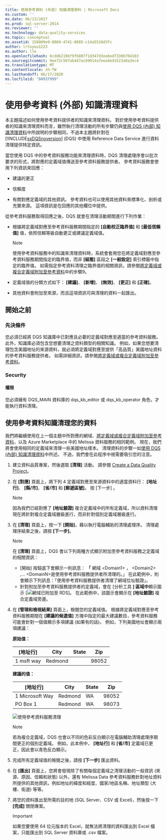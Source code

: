 ```yaml
---
title: 使用參考資料 (外部) 知識清理資料 | Microsoft Docs
ms.custom: ''
ms.date: 06/13/2017
ms.prod: sql-server-2014
ms.reviewer: ''
ms.technology: data-quality-services
ms.topic: conceptual
ms.assetid: 158009e9-8069-4741-8085-c14a5518d3fc
author: lrtoyou1223
ms.author: lle
ms.openlocfilehash: 6cdd6219bf9fb807f1d347d3ee6ed7330b704103
ms.sourcegitcommit: 9ee72c507ab447ac69014a7eea4e43523a0a3ec4
ms.translationtype: MT
ms.contentlocale: zh-TW
ms.lasthandoff: 06/17/2020
ms.locfileid: "84937999"
---
```

# <a name="cleanse-data-using-reference-data-external-knowledge"></a>使用參考資料 (外部) 知識清理資料
  本主題描述如何使用參考資料提供者的知識來清理資料。 對於使用參考資料提供者的知識來清理資料而言，雖然執行清理活動的所有步驟仍與[使用 DQS &#40;內部&#41; 知識清理資料](../../2014/data-quality-services/cleanse-data-using-dqs-internal-knowledge.md)中所說明的步驟相同，不過本主題將針對在 [!INCLUDE[ssDQSnoversion](../includes/ssdqsnoversion-md.md)] (DQS) 中使用 Reference Data Service 進行資料清理提供特定資訊。

 當您使用 DQS 中的參考資料服務功能來清理資料時，DQS 清理處理序會以批次要求的形式，將對應的定義域值傳送至參考資料服務提供者。 參考資料服務會使用下列資訊來回應：

-   建議的更正

-   信賴度

-   有關對應定義域的其他資訊。 參考資料也可以使用其他資料來標準化、剖析或充實來源。 這項資訊是在回應的其他欄位中提供。

 從參考資料服務取得回應之後，DQS 就會在清理活動期間進行下列作業：

-   根據將定義域對應至參考資料服務期間指定的 **[自動校正臨界值]** 和 **[最低信賴值]** 值，依照信賴等級自動更正或建議定義域值。

    > [!NOTE]
    >  使用參考資料服務中的知識來清理資料時，系統會套用您在將定義域對應至參考資料服務期間指定的臨界值，而非 **[組態]** 區段之 **[一般設定]** 索引標籤中指定的臨界值。 如需指定參考資料清理之臨界值的相關資訊，請參閱[將定義域或複合定義域附加至參考資料](../../2014/data-quality-services/attach-a-domain-or-composite-domain-to-reference-data.md)中的步驟9。

-   定義域值的分類方式如下： **[建議]**、 **[新增]**、 **[無效]**、 **[更正]** 和 **[正確]**。

-   其他資料會附加至來源，而且這項資訊可與清理的資料一起匯出。

## <a name="before-you-begin"></a>開始之前

###  <a name="prerequisites"></a><a name="Prerequisites"></a> 先決條件
 您必須已經將 DQS 知識庫中已對應且必要的定義域對應至適當的參考資料服務。 此外，知識庫必須包含您想要清理之資料類型的相關知識。 例如，如果您想要清理包含美國地址的來源資料，就必須將定義域對應至提供「高品質」美國地址資料的參考資料服務提供者。 如需詳細資訊，請參閱[將定義域或複合定義域附加至參考資料](../../2014/data-quality-services/attach-a-domain-or-composite-domain-to-reference-data.md)。

###  <a name="security"></a><a name="Security"></a> Security

####  <a name="permissions"></a><a name="Permissions"></a> 權限
 您必須擁有 DQS_MAIN 資料庫的 dqs_kb_editor 或 dqs_kb_operator 角色，才能執行資料清理。

##  <a name="cleanse-your-data-using-reference-data-knowledge"></a><a name="Cleanse"></a> 使用參考資料知識清理您的資料
 我們將繼續使用在上一個主題中所對應的網域、[將定義域或複合定義域附加至參考資料](../../2014/data-quality-services/attach-a-domain-or-composite-domain-to-reference-data.md)，以及 Azure Marketplace 中的 Melissa 資料服務的相同範例。 現在，我們將會使用相同的定義域來清理一些美國地址樣本。 清理資料的步驟一如[使用 DQS &#40;內部&#41; 知識清理資料](../../2014/data-quality-services/cleanse-data-using-dqs-internal-knowledge.md)中所述。 不過，我們會在此程序中視需要吸引您的注意。

1.  建立資料品質專案，然後選取 **[清理]** 活動。 請參閱 [Create a Data Quality Project](../../2014/data-quality-services/create-a-data-quality-project.md)。

2.  在 **[對應]** 頁面上，將下列 4 定義域對應至來源資料中的適當資料行： **[地址行]**、 **[縣/市]**、 **[省/市]** 和 **[郵遞區號]**。 按 [下一步] 。

    > [!NOTE]
    >  因為我們已經對應了 **[地址驗證]** 複合定義域中的所有定義域，所以資料清理現在將針對複合定義域層級進行，而非針對個別定義域層級進行。

3.  在 **[清理]** 頁面上，按一下 **[開始]**，藉以執行電腦輔助的清理處理序。 清理處理序結束之後，請按 **[下一步]**。

    > [!NOTE]
    >  在 **[清理]** 頁面上，DQS 會以下列兩種方式顯示附加至參考資料服務之定義域的相關資訊：
    > 
    >  -   [開始] 按鈕底下會顯示一則訊息： **「** 網域 \<Domain1> ， \<Domain2> ,... \<DomainN>是使用參考資料服務提供者所清理的。」 在此範例中，則會顯示下列訊息：「使用參考資料服務提供者清理了網域位址驗證」。
    > -   針對附加至參考資料服務提供者的定義域，會在 [分析工具 **] 區域中**顯示圖示 [![網域已附加至 RDS](../../2014/data-quality-services/media/dqs-rdsindicator.JPG "定義域已附加至 RDS")]。 在此範例中，該圖示會顯示在 **[地址驗證]** 複合定義域旁邊。

4.  在 **[管理和檢視結果]** 頁面上，檢閱您的定義域值。 根據將定義域對應至參考資料服務期間在 **[建議的候選值]** 方塊中指定的最大建議數目，參考資料服務可能會針對一個值顯示多項建議 (如果有的話)。 例如，下列美國地址會顯示兩項建議：

     **原始值：**

    |[地址行]|City|State|Zip|
    |------------------|----------|-----------|---------|
    |1 msft way|Redmond||98052|

     **建議的值：**

    |[地址行]|City|State|Zip|
    |------------------|----------|-----------|---------|
    |1 Microsoft Way|Redmond|WA|98052|
    |PO Box 1|Redmond|WA|98073|

     ![使用參考資料服務清理](../../2014/data-quality-services/media/dqs-rdscleansing.JPG "使用參考資料服務清理")

    > [!NOTE]
    >  若為複合定義域，DQS 也會以不同的色彩反白顯示在電腦輔助清理處理序期間更正的個別定義域。 例如，此本例中， **[地址行]** 和 **[省/市]** 定義域已更正，因此會以青色反白顯示。

5.  完成所有定義域值的檢閱之後，請按 **[下一步]** 匯出資料。

6.  在 **[匯出]** 頁面上，您將會發現除了有關每個定義域之清理活動的一般資訊 (來源、原因、信賴和狀態) 以外，還有 Melissa Data 參考資料服務針對地址資料所提供的其他資訊，例如地址的緯度和經度、國家/地區名稱、地址類型 (大樓、街道) 等等。

7.  將您的資料匯出至所需的目的地 (SQL Server、CSV 或 Excel)，然後按一下 **[完成]** 關閉專案。

    > [!IMPORTANT]
    >  如果您要使用 64 位元版本的 Excel，就無法將清理的資料匯出到 Excel 檔案，只能匯出到 SQL Server 資料庫或 .csv 檔案。



